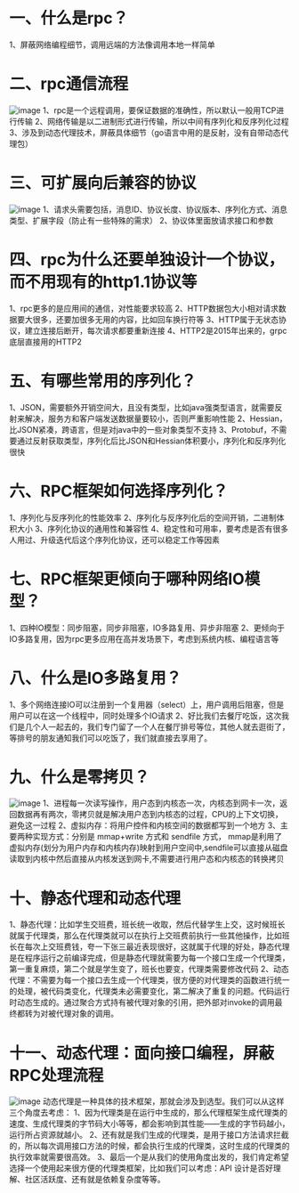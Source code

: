 # 一、什么是rpc？
1、屏蔽网络编程细节，调用远端的方法像调用本地一样简单
# 二、rpc通信流程
![image](https://github.com/user-attachments/assets/3a3ff586-4054-4b8e-9cda-3ee5fcb377b9)
1、rpc是一个远程调用，要保证数据的准确性，所以默认一般用TCP进行传输
2、网络传输是以二进制形式进行传输，所以中间有序列化和反序列化过程
3、涉及到动态代理技术，屏蔽具体细节（go语言中用的是反射，没有自带动态代理包）
# 三、可扩展向后兼容的协议
![image](https://github.com/user-attachments/assets/cde9f46d-076e-4e32-8860-c5389a734180)
1、请求头需要包括，消息ID、协议长度、协议版本、序列化方式、消息类型、扩展字段（防止有一些特殊的需求）
2、协议体里面放请求接口和参数
# 四、rpc为什么还要单独设计一个协议，而不用现有的http1.1协议等
1、rpc更多的是应用间的通信，对性能要求较高
2、HTTP数据包大小相对请求数据要大很多，还要加很多无用的内容，比如回车换行符等
3、HTTP属于无状态协议，建立连接后断开，每次请求都要重新连接
4、HTTP2是2015年出来的，grpc底层直接用的HTTP2
# 五、有哪些常用的序列化？
1、JSON，需要额外开销空间大，且没有类型，比如java强类型语言，就需要反射来解决，服务方和客户端发送数据量要较小，否则严重影响性能
2、Hessian，比JSON紧凑，跨语言，但是对java中的一些对象类型不支持
3、Protobuf，不需要通过反射获取类型，序列化后比JSON和Hessian体积要小，序列化和反序列化很快
# 六、RPC框架如何选择序列化？
1、序列化与反序列化的性能效率
2、序列化与反序列化后的空间开销，二进制体积大小
3、序列化协议的通用性和兼容性
4、稳定性和可用率，要考虑是否有很多人用过、升级迭代后这个序列化协议，还可以稳定工作等因素
# 七、RPC框架更倾向于哪种网络IO模型？
1、四种IO模型：同步阻塞，同步非阻塞，IO多路复用、异步非阻塞
2、更倾向于IO多路复用，因为rpc更多应用在高并发场景下，考虑到系统内核、编程语言等
# 八、什么是IO多路复用？
1、多个网络连接IO可以注册到一个复用器（select）上，用户调用后阻塞，但是用户可以在这一个线程中，同时处理多个IO请求
2、好比我们去餐厅吃饭，这次我们是几个人一起去的，我们专门留了一个人在餐厅排号等位，其他人就去逛街了，等排号的朋友通知我们可以吃饭了，我们就直接去享用了。
# 九、什么是零拷贝？
![image](https://github.com/user-attachments/assets/91530da1-38e6-4bdf-ac61-87cf7066fae6)
1、进程每一次读写操作，用户态到内核态一次，内核态到网卡一次，返回数据再有两次，零拷贝就是解决用户态到内核态的过程，CPU的上下文切换，避免这一过程
2、虚拟内存：将用户控件和内核空间的数据都写到一个地方
3、主要两种实现方式：分别是 mmap+write 方式和 sendfile 方式，
mmap是利用了虚拟内存(划分为用户内存和内核内存)映射到用户空间中,sendfile可以直接从磁盘读取到内核中然后直接从内核发送到网卡,不需要进行用户态和内核态的转换拷贝
# 十、静态代理和动态代理
1、静态代理：比如学生交班费，班长统一收取，然后代替学生上交，这时候班长就属于代理类，那么在代理类就可以在执行上交班费前执行一些其他操作，比如班长在每次上交班费钱，夸一下张三最近表现很好，这就属于代理的好处，静态代理是在程序运行之前编译完成，但是静态代理就需要为每一个接口生成一个代理类，第一重复麻烦，第二个就是学生变了，班长也要变，代理类需要修改代码
2、动态代理：不需要为每一个接口去生成一个代理类，很方便的对代理类的函数进行统一的处理，被代码类变化，代理类未必需要变化，第二解决了重复的问题。代码运行时动态生成的。通过聚合方式持有被代理对象的引用，把外部对invoke的调用最终都转为对被代理对象的调用。
# 十一、动态代理：面向接口编程，屏蔽RPC处理流程
![image](https://github.com/user-attachments/assets/3b45a056-200a-4b36-9a8a-7968ff3cc3d7)
动态代理是一种具体的技术框架，那就会涉及到选型。我们可以从这样三个角度去考虑：
1、因为代理类是在运行中生成的，那么代理框架生成代理类的速度、生成代理类的字节码大小等等，都会影响到其性能——生成的字节码越小，运行所占资源就越小。
2、还有就是我们生成的代理类，是用于接口方法请求拦截的，所以每次调用接口方法的时候，都会执行生成的代理类，这时生成的代理类的执行效率就需要很高效。
3、最后一个是从我们的使用角度出发的，我们肯定希望选择一个使用起来很方便的代理类框架，比如我们可以考虑：API 设计是否好理解、社区活跃度、还有就是依赖复杂度等等。

